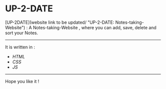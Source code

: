 # UP-2-DATE

[UP-2DATE](website link to be updated/ "UP-2-DATE: Notes-taking-Website") : A Notes-taking-Website , where you can add, save, delete and sort your Notes. 

- - - -

 It is written in :

*   _HTML_
*   _CSS_
*   _JS_
                                
- - - - 
Hope you like it !
